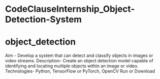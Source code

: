 # CodeClauseInternship_Object-Detection-System
# object_detection
Aim -  Develop a system that can detect and classify objects in images or video streams.  Description- Create an object detection model capable of identifying and locating multiple  objects within an image or video.   Technologies- Python, TensorFlow or PyTorch, OpenCV Run or Download 
